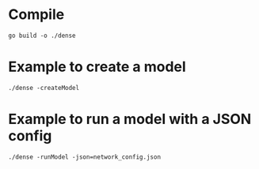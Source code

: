 # Compile

```
go build -o ./dense
```


# Example to create a model
```
./dense -createModel
```


# Example to run a model with a JSON config
```
./dense -runModel -json=network_config.json
```